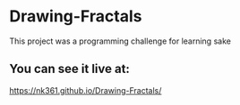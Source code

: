 # Drawing-Fractals
This project was a programming challenge for learning sake

## You can see it live at:
https://nk361.github.io/Drawing-Fractals/
